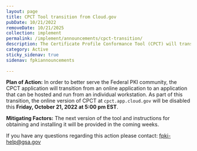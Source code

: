 ```yaml
---
layout: page
title: CPCT Tool transition from Cloud.gov
pubDate: 10/21/2022
removeDate: 10/21/2025
collection: implement
permalink: /implement/announcements/cpct-transition/
description: The Certificate Profile Conformance Tool (CPCT) will transition from Cloud.gov.
category: Active
sticky_sidenav: true
sidenav: fpkiannouncements
      
---
```


**Plan of Action:**
In order to better serve the Federal PKI community, the CPCT application will transition from an online application to an application that can be hosted and run from an individual workstation. As part of this transition, the online version of CPCT at `cpct.app.cloud.gov` will be disabled this **Friday, October 21, 2022 at 5:00 pm EST**.

**Mitigating Factors:**
The next version of the tool and instructions for obtaining and installing it will be provided in the coming weeks.

If you have any questions regarding this action please contact: [fpki-help@gsa.gov](mailto:fpki-help@gsa.gov)
